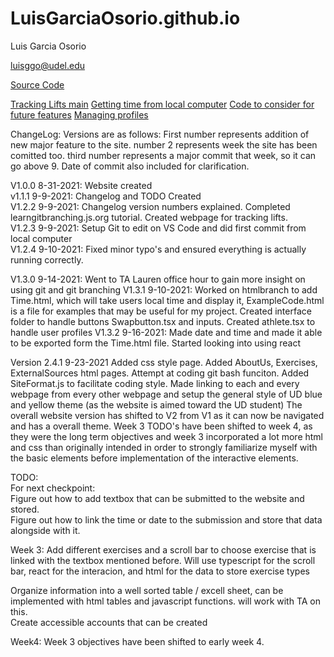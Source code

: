 # LuisGarciaOsorio.github.io

Luis Garcia Osorio

luisggo@udel.edu

[Source Code](https://github.com/LuisGarciaOsorio/LuisGarciaOsorio.github.io)

<a href="WebPages/TrackingLifts.html" title="Tracking Lifts"> Tracking Lifts main</a>
<a href="Time.html" title="Local Time"> Getting time from local computer</a>
<a href="ExampleCode.html" title="Example Code"> Code to consider for future features</a>
<a href="athlete.tsx" title="Athlete profile">Managing profiles</a>

ChangeLog:
Versions are as follows: First number represents addition of new major feature to the site. number 2 represents week the site has been comitted too. third number represents a major commit that week, so it can go above 9. Date of commit also included for clarification.

V1.0.0 8-31-2021: Website created   
v1.1.1 9-9-2021: Changelog and TODO Created  
V1.2.2 9-9-2021: Changelog version numbers explained. Completed learngitbranching.js.org tutorial. Created webpage for tracking lifts.  
V1.2.3 9-9-2021: Setup Git to edit on VS Code and did first commit from local computer  
V1.2.4 9-10-2021: Fixed minor typo's and ensured everything is actually running correctly.  

V1.3.0 9-14-2021: Went to TA Lauren office hour to gain more insight on using git and git branching
V1.3.1 9-10-2021: Worked on htmlbranch to add Time.html, which will take users local time and display it, ExampleCode.html is a file for examples that may be useful for my project. Created interface folder to handle buttons Swapbutton.tsx and inputs. Created athlete.tsx to handle user profiles
V1.3.2 9-16-2021: Made date and time and made it able to be exported form the Time.html file. Started looking into using react

Version 2.4.1 9-23-2021
Added css style page. Added AboutUs, Exercises, ExternalSources html pages. Attempt at coding git bash funciton. Added SiteFormat.js to facilitate coding style. 
Made linking to each and every webpage from every other webpage and setup the general style of UD blue and yellow theme (as the website is aimed toward the UD student)
The overall website version has shifted to V2 from V1 as it can now be navigated and has a overall theme. 
Week 3 TODO's have been shifted to week 4, as they were the long term objectives and week 3 incorporated a lot more html and css than originally intended in order to strongly familiarize myself with the basic elements before implementation of the interactive elements.

TODO:  
For next checkpoint:  
Figure out how to add textbox that can be submitted to the website and stored.  
Figure out how to link the time or date to the submission and store that data alongside with it.  

Week 3:
Add different exercises and a scroll bar to choose exercise that is linked with the textbox mentioned before. Will use typescript for the scroll bar, react for the interacion, and html for the data to store exercise types  

Organize information into a well sorted table / excell sheet, can be implemented with html tables and javascript functions. will work with TA on this.    
Create accessible accounts that can be created    

Week4:
Week 3 objectives have been shifted to early week 4.








